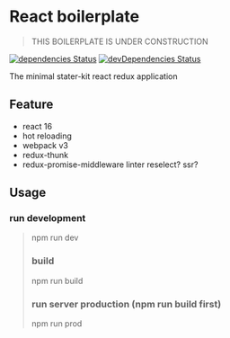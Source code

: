 React boilerplate
=================

> THIS BOILERPLATE IS UNDER CONSTRUCTION

[![dependencies Status](https://david-dm.org/miftakribo/react-boilerplate/status.svg)](https://david-dm.org/miftakribo/react-boilerplate)
[![devDependencies Status](https://david-dm.org/miftakribo/react-boilerplate/dev-status.svg)](https://david-dm.org/miftakribo/react-boilerplate?type=dev)

The minimal stater-kit react redux application

## Feature
* react 16
* hot reloading
* webpack v3
* redux-thunk
* redux-promise-middleware
linter
reselect?
ssr?

## Usage
### run development
> npm run dev
>### build
> npm run build
>### run server production (npm run build first)
> npm run prod


